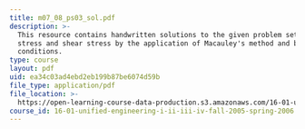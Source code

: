```yaml
---
title: m07_08_ps03_sol.pdf
description: >-
  This resource contains handwritten solutions to the given problem set on axial
  stress and shear stress by the application of Macauley's method and boundary
  conditions.
type: course
layout: pdf
uid: ea34c03ad4ebd2eb199b87be6074d59b
file_type: application/pdf
file_location: >-
  https://open-learning-course-data-production.s3.amazonaws.com/16-01-unified-engineering-i-ii-iii-iv-fall-2005-spring-2006/ea34c03ad4ebd2eb199b87be6074d59b_m07_08_ps03_sol.pdf
course_id: 16-01-unified-engineering-i-ii-iii-iv-fall-2005-spring-2006
---
```

